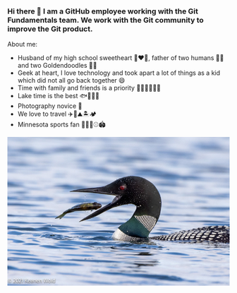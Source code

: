 ### Hi there 👋 I am a GitHub employee working with the Git Fundamentals team. We work with the Git community to improve the Git product.

<!--
**keanenwold/keanenwold** is a ✨ _special_ ✨ repository because its `README.md` (this file) appears on your GitHub profile.

Here are some ideas to get you started:

- 🔭 I’m currently working on ...
- 🌱 I’m currently learning ...
- 👯 I’m looking to collaborate on ...
- 🤔 I’m looking for help with ...
- 💬 Ask me about ...
- 📫 How to reach me: ...
- 😄 Pronouns: ...
- ⚡ Fun fact: ...
-->

About me:
- Husband of my high school sweetheart 👩‍❤️‍👨, father of two humans 👧👦 and two Goldendoodles 🐶🐶
- Geek at heart, I love technology and took apart a lot of things as a kid which did not all go back together 😄
- Time with family and friends is a priority 🧓👵👨👩👦👧
- Lake time is the best 🐟🦆🚤🔥
- Photography novice 📸
- We love to travel ✈️🧳⛰️🏝️🏕️
- Minnesota sports fan 🏈🏀🏒⚾️🏟️

![Picture of loon preparing to eat a fish](https://github.com/keanenwold/keanenwold/blob/main/Loon.jpg)
